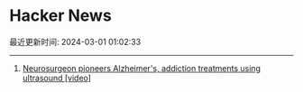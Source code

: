 # Hacker News

最近更新时间: 2024-03-01 01:02:33

--- 
1. [Neurosurgeon pioneers Alzheimer's, addiction treatments using ultrasound [video]](https://www.youtube.com/watch?v=7BGtVJ3lBdE) 
